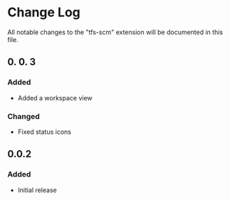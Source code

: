 # Change Log

All notable changes to the "tfs-scm" extension will be documented in this file.


## 0. 0. 3
### Added
- Added a workspace view
### Changed
- Fixed status icons

## 0.0.2
### Added
- Initial release
